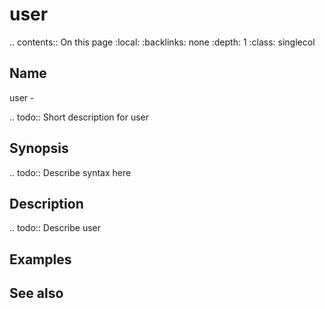 

# user

.. contents:: On this page
    :local:
    :backlinks: none
    :depth: 1
    :class: singlecol

Name
----
user - 

.. todo::
    Short description for user

Synopsis
--------
.. todo::
   Describe syntax here

Description
-----------
.. todo::
    Describe user

Examples
--------

See also
--------

